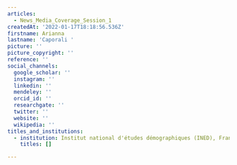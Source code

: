 ```yaml
---
articles:
  - News_Media_Coverage_Session_1
createdAt: '2022-01-17T18:18:56.536Z'
firstname: Arianna
lastname: 'Caporali '
picture: ''
picture_copyright: ''
reference: ''
social_channels:
  google_scholar: ''
  instagram: ''
  linkedin: ''
  mendeley: ''
  orcid_id: ''
  researchgate: ''
  twitter: ''
  website: ''
  wikipedia: ''
titles_and_institutions:
  - institution: Institut national d'études démographiques (INED), France
    titles: []

---
```

